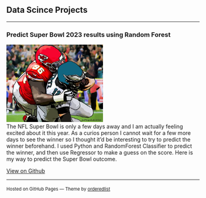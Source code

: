 ## Data Scince Projects

---

### Predict Super Bowl 2023 results using Random Forest

<img src="images/1_D0Dj-Pc_1vQ8Wp5VZ0L1HA.webp" width="50%" height="50%"> <br>
The NFL Super Bowl is only a few days away and I am actually feeling excited about it this year. As a curios person I cannot wait for a few more days to see the winner so I thought it’d be interesting to try to predict the winner beforehand. I used Python and RandomForest Classifier to predict the winner, and then use Regressor to make a guess on the score. Here is my way to predict the Super Bowl outcome. <br>

<p><a href="https://github.com/seemyon/superbowl2023_score_prediction/blob/main/Super_Bowl_2023_randomforest.ipynb">View on Github</a></p>

---
<p><small>Hosted on GitHub Pages &mdash; Theme by <a href="https://github.com/orderedlist">orderedlist</a></small></p>
